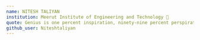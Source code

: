```yaml
---
name: NITESH TALIYAN 
institution: Meerut Institute of Engineering and Technology 🚩 
quote: Genius is one percent inspiration, ninety-nine percent perspiration.
github_user: Niteshtaliyan
---
```

